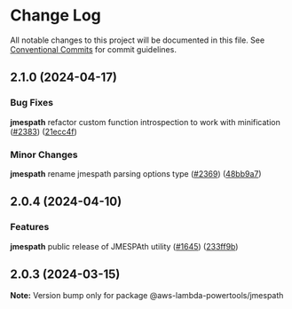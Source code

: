 # Change Log

All notable changes to this project will be documented in this file.
See [Conventional Commits](https://conventionalcommits.org) for commit guidelines.

## 2.1.0 (2024-04-17)

### Bug Fixes

**jmespath** refactor custom function introspection to work with minification ([#2383](https://github.com/aws-powertools/powertools-lambda-typescript/issues/2383)) ([21ecc4f](https://github.com/aws-powertools/powertools-lambda-typescript/commit/21ecc4f736ccba85c276889163860a98613174cc))

### Minor Changes

**jmespath** rename jmespath parsing options type ([#2369](https://github.com/aws-powertools/powertools-lambda-typescript/issues/2369)) ([48bb9a7](https://github.com/aws-powertools/powertools-lambda-typescript/commit/48bb9a71f8be950bb25468be6495bb2d1e7f87e2))

## 2.0.4 (2024-04-10)

### Features

**jmespath** public release of JMESPAth utility ([#1645](https://github.com/aws-powertools/powertools-lambda-typescript/issues/1645)) ([233ff9b](https://github.com/aws-powertools/powertools-lambda-typescript/commit/671a34d34ac80d3c1a7860ee8a6b41804233ff9b))

## 2.0.3 (2024-03-15)

**Note:** Version bump only for package @aws-lambda-powertools/jmespath
